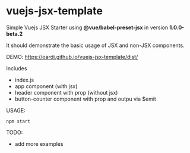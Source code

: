 # vuejs-jsx-template

Simple Vuejs JSX Starter using <b>@vue/babel-preset-jsx</b> in version <b>1.0.0-beta.2</b>

It should demonstrate the basic usage of JSX and non-JSX components.

DEMO:
https://oardi.github.io/vuejs-jsx-template/dist/

Includes
- index.js
- app component (with jsx)
- header component with prop (without jsx)
- button-counter component with prop and outpu via $emit

USAGE:

`npm start`

TODO:
- add more examples
